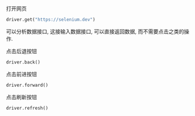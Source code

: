 打开网页
```python
driver.get("https://selenium.dev")
```
可以分析数据接口, 这接输入数据接口, 可以直接返回数据, 而不需要点击之类的操作.



点击后退按钮
```python
driver.back()
```

点击前进按钮
```python
driver.forward()
```


点击刷新按钮

```python
driver.refresh()
```